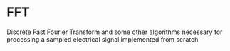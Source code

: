 # FFT
Discrete Fast Fourier Transform and some other algorithms necessary for processing a sampled electrical signal implemented from scratch
